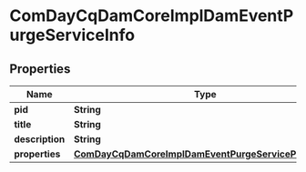 

# ComDayCqDamCoreImplDamEventPurgeServiceInfo

## Properties

Name | Type | Description | Notes
------------ | ------------- | ------------- | -------------
**pid** | **String** |  |  [optional]
**title** | **String** |  |  [optional]
**description** | **String** |  |  [optional]
**properties** | [**ComDayCqDamCoreImplDamEventPurgeServiceProperties**](ComDayCqDamCoreImplDamEventPurgeServiceProperties.md) |  |  [optional]




